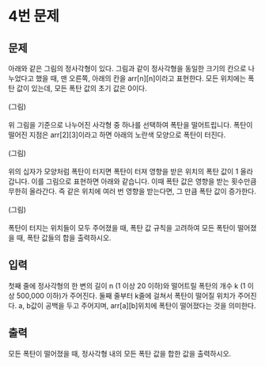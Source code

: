 # 4번 문제
## 문제
아래와 같은 그림의 정사각형이 있다. 그림과 같이 정사각형을 동일한 크기의 칸으로 나누었다고 했을 때, 맨 오른쪽, 아래의 칸을 arr\[n\]\[n\]이라고 표현한다. 모든 위치에는 폭탄 값이 있는데, 모든 폭탄 값의 초기 값은 0이다.
<br><br>(그림)<br><br>
위 그림을 기준으로 나누어진 사각형 중 하나를 선택하여 폭탄을 떨어트립니다. 폭탄이 떨어진 지점은 arr\[2\]\[3\]이라고 하면 아래의 노란색 모양으로 폭탄이 터진다.
<br><br>(그림)<br><br>
위의 십자가 모양처럼 폭탄이 터지면 폭탄이 터져 영향을 받은 위치의 폭탄 값이 1 올라갑니다. 이를 그림으로 표현하면 아래와 같습니다. 이때 폭탄 값은 영향을 받는 횟수만큼 무한히 올라간다. 즉 같은 위치에 여러 번 영향을 받는다면, 그 만큼 폭탄 값이 증가한다.
<br><br>(그림)<br><br>
폭탄이 터지는 위치들이 모두 주어졌을 때, 폭탄 값 규칙을 고려하여 모든 폭탄이 떨어졌을 때, 폭탄 값들의 합을 출력하시오.

## 입력
첫째 줄에 정사각형의 한 변의 길이 n (1 이상 20 이하)와 떨어트릴 폭탄의 개수 k (1 이상 500,000 이하)가 주어진다.
둘째 줄부터 k줄에 걸쳐서 폭탄이 떨어질 위치가 주어진다. a, b값이 공백을 두고 주어지며, arr\[a\]\[b\]위치에 폭탄이 떨어졌다는 것을 의미한다.

## 출력
모든 폭탄이 떨어졌을 때, 정사각형 내의 모든 폭탄 값을 합한 값을 출력하시오.
